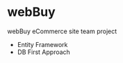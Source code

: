 # webBuy
webBuy eCommerce site team project <br />
<ul>
<li>Entity Framework</li>
<li>DB First Approach</li>
</ul
<img src="https://upload.wikimedia.org/wikipedia/commons/thumb/b/b6/Image_created_with_a_mobile_phone.png/1200px-Image_created_with_a_mobile_phone.png" width="50" height="60">
